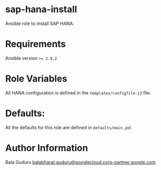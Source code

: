 # sap-hana-install

Ansible role to install SAP HANA.

# Requirements

Ansible version `>= 2.9.2`

# Role Variables

All HANA configuration is defined in the `templates/configfile.j2` file.

# Defaults:

All the defaults for this role are defined in `defaults/main.yml`

# Author Information

Bala Guduru <balabharat.guduru@googlecloud.corp-partner.google.com>